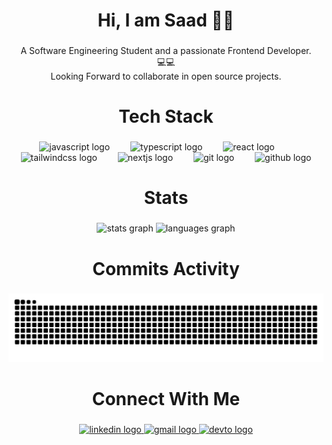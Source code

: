 <h1 align="center">Hi, I am Saad 👋👋</h1>

###

<p align="center">A Software Engineering Student and a passionate Frontend Developer.<br>💻💻<br>Looking Forward to collaborate in open source projects.</p>

###

<h1 align="center">Tech Stack</h1>

###

<div align="center">
  <img src="https://cdn.jsdelivr.net/gh/devicons/devicon/icons/javascript/javascript-original.svg" height="44" alt="javascript logo"  />
  <img width="25" />
  <img src="https://cdn.jsdelivr.net/gh/devicons/devicon/icons/typescript/typescript-original.svg" height="44" alt="typescript logo"  />
  <img width="25" />
  <img src="https://cdn.jsdelivr.net/gh/devicons/devicon/icons/react/react-original.svg" height="44" alt="react logo"  />
  <img width="25" />
  <img src="https://skillicons.dev/icons?i=tailwind" height="44" alt="tailwindcss logo"  />
  <img width="25" />
  <img src="https://skillicons.dev/icons?i=nextjs" height="44" alt="nextjs logo"  />
  <img width="25" />
  <img src="https://skillicons.dev/icons?i=git" height="44" alt="git logo"  />
  <img width="25" />
  <img src="https://skillicons.dev/icons?i=github" height="44" alt="github logo"  />
</div>

###

<h1 align="center">Stats</h1>

###

<div align="center">
  <img src="https://github-readme-stats.vercel.app/api?username=saad-1719&hide_title=false&hide_rank=false&show_icons=true&include_all_commits=true&count_private=true&disable_animations=false&theme=dracula&locale=en&hide_border=false&order=1" height="150" alt="stats graph"  />
  <img src="https://github-readme-stats.vercel.app/api/top-langs?username=saad-1719&locale=en&hide_title=false&layout=compact&card_width=320&langs_count=5&theme=dracula&hide_border=false&order=2" height="150" alt="languages graph"  />
</div>

###

<h1 align="center">Commits Activity</h1>

###

<img src="https://raw.githubusercontent.com/saad-1719/saad-1719/output/snake.svg" alt="Snake animation" />

###

<h1 align="center">Connect With Me</h1>

###

<div align="center">
  <a href="https://www.linkedin.com/in/m-saad-jamil-a68663284/" target="_blank">
    <img src="https://raw.githubusercontent.com/maurodesouza/profile-readme-generator/master/src/assets/icons/social/linkedin/default.svg" width="69" height="44" alt="linkedin logo"  />
  </a>
  <a href="saaadi.work@gmail.com" target="_blank">
    <img src="https://raw.githubusercontent.com/maurodesouza/profile-readme-generator/master/src/assets/icons/social/gmail/default.svg" width="69" height="44" alt="gmail logo"  />
  </a>
  <a href="https://saaadi.netlify.app/" target="_blank">
    <img src="https://raw.githubusercontent.com/maurodesouza/profile-readme-generator/master/src/assets/icons/social/devto/default.svg" width="69" height="44" alt="devto logo"  />
  </a>
</div>

###
